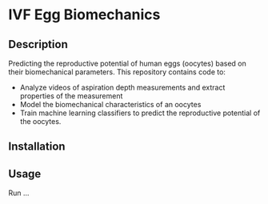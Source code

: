 # IVF Egg Biomechanics
## Description
Predicting the reproductive potential of human eggs (oocytes) based on their biomechanical parameters.
This repository contains code to:
* Analyze videos of aspiration depth measurements and extract properties of the measurement
* Model the biomechanical characteristics of an oocytes
* Train machine learning classifiers to predict the reproductive potential of the oocytes.

## Installation

## Usage
Run ...